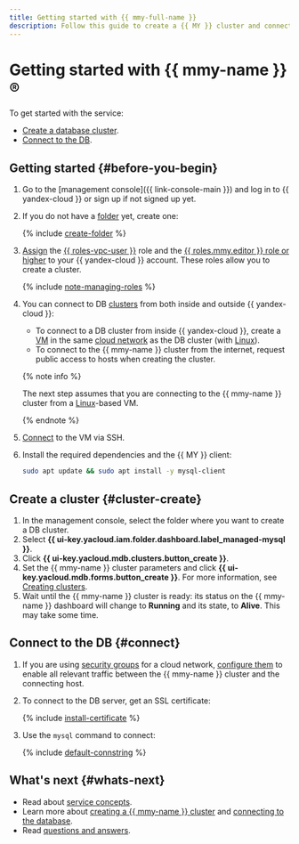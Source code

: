 ```yaml
---
title: Getting started with {{ mmy-full-name }}
description: Follow this guide to create a {{ MY }} cluster and connect to it.
---
```


# Getting started with {{ mmy-name }}®

To get started with the service:
* [Create a database cluster](#cluster-create).
* [Connect to the DB](#connect).


## Getting started {#before-you-begin}

1. Go to the [management console]({{ link-console-main }}) and log in to {{ yandex-cloud }} or sign up if not signed up yet.
1. If you do not have a [folder](../resource-manager/concepts/resources-hierarchy.md#folder) yet, create one:

   {% include [create-folder](../_includes/create-folder.md) %}

1. [Assign](../iam/operations/roles/grant.md) the [{{ roles-vpc-user }}](../vpc/security/index.md#vpc-user) role and the [{{ roles.mmy.editor }} role or higher](security/index.md#roles-list) to your {{ yandex-cloud }} account. These roles allow you to create a cluster.

    {% include [note-managing-roles](../_includes/mdb/note-managing-roles.md) %}

1. You can connect to DB [clusters](concepts/index.md) from both inside and outside {{ yandex-cloud }}:
   * To connect to a DB cluster from inside {{ yandex-cloud }}, create a [VM](../compute/concepts/vm.md) in the same [cloud network](../vpc/concepts/network.md#network) as the DB cluster (with [Linux](../compute/quickstart/quick-create-linux.md)).
   * To connect to the {{ mmy-name }} cluster from the internet, request public access to hosts when creating the cluster.

   {% note info %}

   The next step assumes that you are connecting to the {{ mmy-name }} cluster from a [Linux](../compute/quickstart/quick-create-linux.md)-based VM.

   {% endnote %}

1. [Connect](../compute/operations/vm-connect/ssh.md) to the VM via SSH.
1. Install the required dependencies and the {{ MY }} client:

   ```bash
   sudo apt update && sudo apt install -y mysql-client
   ```


## Create a cluster {#cluster-create}

1. In the management console, select the folder where you want to create a DB cluster.
1. Select **{{ ui-key.yacloud.iam.folder.dashboard.label_managed-mysql }}**.
1. Click **{{ ui-key.yacloud.mdb.clusters.button_create }}**.
1. Set the {{ mmy-name }} cluster parameters and click **{{ ui-key.yacloud.mdb.forms.button_create }}**. For more information, see [Creating clusters](operations/cluster-create.md).
1. Wait until the {{ mmy-name }} cluster is ready: its status on the {{ mmy-name }} dashboard will change to **Running** and its state, to **Alive**. This may take some time.

## Connect to the DB {#connect}


1. If you are using [security groups](../vpc/concepts/security-groups.md) for a cloud network, [configure them](operations/connect.md#configuring-security-groups) to enable all relevant traffic between the {{ mmy-name }} cluster and the connecting host.


1. To connect to the DB server, get an SSL certificate:

   {% include [install-certificate](../_includes/mdb/mmy/install-certificate.md) %}

1. Use the `mysql` command to connect:

   {% include [default-connstring](../_includes/mdb/mmy/default-connstring.md) %}

## What's next {#whats-next}

* Read about [service concepts](concepts/index.md).
* Learn more about [creating a {{ mmy-name }} cluster](operations/cluster-create.md) and [connecting to the database](operations/connect.md).
* Read [questions and answers](qa/general.md).